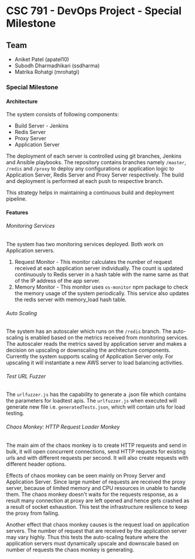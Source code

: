 # CSC 791 - DevOps Project - Special Milestone

## Team

* Aniket Patel (apatel10)
* Subodh Dharmadhikari (ssdharma)
* Matrika Rohatgi (mrohatgi)

### Special Milestone

#### Architecture

The system consists of following components:
* Build Server - Jenkins
* Redis Server
* Proxy Server
* Application Server

The deployment of each server is controlled using git branches, Jenkins and Ansible playbooks. The repository contains branches namely `/master`, `/redis` and `/proxy` to deploy any configurations or application logic to Application Server, Redis Server and Proxy Server respectively. The build and deployment is performed at each push to respective branch.

This strategy helps in maintaining a continuous build and deployment pipeline.

#### Features

###### _Monitoring Services_

The system has two monitoring services deployed. Both work on Application servers.
1. Request Monitor - This monitor calculates the number of request received at each application server individually. The count is updated continuously to Redis server in a hash table with the name same as that of the IP address of the app server.
2. Memory Monitor - This monitor uses `os-monitor` npm package to check the memory usage of the system periodically. This service also updates the redis server with memory_load hash table.

###### _Auto Scaling_

The system has an autoscaler which runs on the `/redis` branch. The auto-scaling is enabled based on the metrics received from monitoring services. The autoscaler reads the metrics saved by application server and makes a decision on upscaling or downscaling the architecture components. Currently the system supports scaling of Application Server only. For upscaling it will instantiate a new AWS server to load balancing activities.

###### _Test URL Fuzzer_

The `urlfuzzer.js` has the capability to generate a .json file which contains the parameters for loadtest apis. The `urlfuzzer.js` when executed will generate new file i.e. `generatedTests.json`, which will contain urls for load testing.

###### _Chaos Monkey: HTTP Request Loader Monkey_

The main aim of the chaos monkey is to create HTTP requests and send in bulk, it will open concurrent connections, send HTTP requests for existing urls and with different requests per second. It will also create requests with different header options.

Effects of chaos monkey can be seen mainly on Proxy Server and Application Server. Since large number of requests are received the proxy server, because of limited memory and CPU resources in unable to handle them. The chaos monkey doesn't waits for the requests response, as a result many connection at proxy are left opened and hence gets crashed as a result of socket exhaustion. This test the infrastructure resilience to keep the proxy from failing.

Another effect that chaos monkey causes is the request load on application servers. The number of request that are received by the application server may vary highly. Thus this tests the auto-scaling feature where the application servers must dynamically upscale and downscale based on number of requests the chaos monkey is generating.
